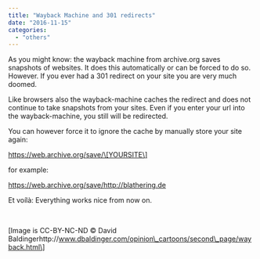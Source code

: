 ```yaml
---
title: "Wayback Machine and 301 redirects"
date: "2016-11-15"
categories: 
  - "others"
---
```


As you might know: the wayback machine from archive.org saves snapshots of websites. It does this automatically or can be forced to do so. However. If you ever had a 301 redirect on your site you are very much doomed.

Like browsers also the wayback-machine caches the redirect and does not continue to take snapshots from your sites. Even if you enter your url into the wayback-machine, you still will be redirected.

You can however force it to ignore the cache by manually store your site again:

https://web.archive.org/save/\[YOURSITE\]

for example:

https://web.archive.org/save/http://blathering.de

Et voílà: Everything works nice from now on.

 

\[Image is CC-BY-NC-ND © David Baldingerhttp://www.dbaldinger.com/opinion\_cartoons/second\_page/wayback.html\]

